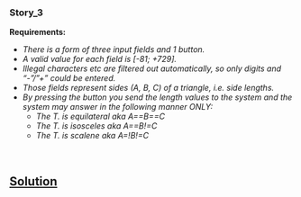 ### Story_3
**Requirements:**
- *There is a form of three input fields and 1 button.*  
- *A valid value for each field is [-81; +729].*  
- *Illegal characters etc are filtered out automatically, so only digits and “-”/”+” could be entered.*  
- *Those fields represent sides (A, B, C) of a triangle, i.e. side lengths.*  
- *By pressing the button you send the length values to the system and the system may answer in the following manner ONLY:*  
    - *The T. is equilateral aka A==B==C*  
    - *The T. is isosceles aka A==B!=C*  
     - *The T. is scalene aka A=!B!=C*  

<br>

## [Solution](#)
